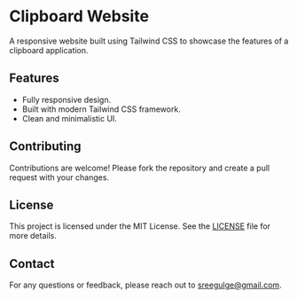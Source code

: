 # Clipboard Website

A responsive website built using Tailwind CSS to showcase the features of a clipboard application.

## Features

- Fully responsive design.
- Built with modern Tailwind CSS framework.
- Clean and minimalistic UI.

## Contributing

Contributions are welcome! Please fork the repository and create a pull request with your changes.

## License

This project is licensed under the MIT License. See the [LICENSE](LICENSE) file for more details.

## Contact

For any questions or feedback, please reach out to [sreegulge@gmail.com](sreegulge@gmail.com).
